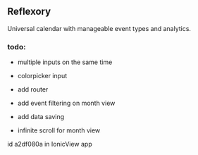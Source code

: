 ## Reflexory

Universal calendar with manageable event types and analytics.

### todo:
* multiple inputs on the same time
* colorpicker input
* add router
* add event filtering on month view
* add data saving

 
* infinite scroll for month view

id a2df080a in IonicView app
